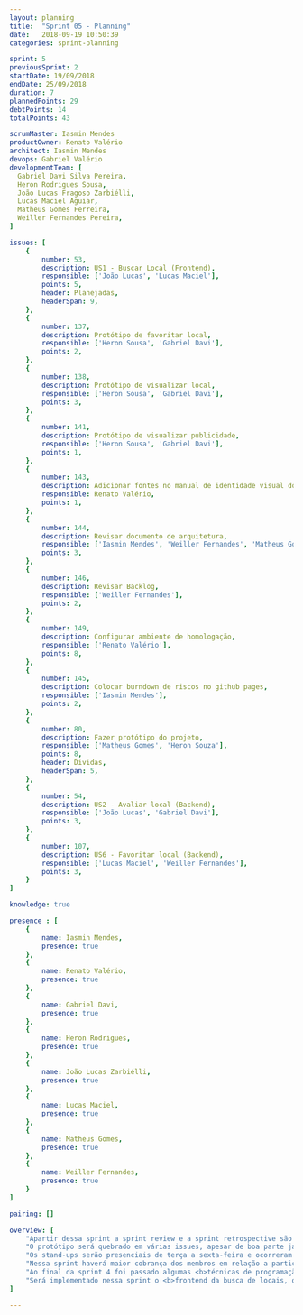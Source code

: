 ```yaml
---
layout: planning
title:  "Sprint 05 - Planning"
date:   2018-09-19 10:50:39
categories: sprint-planning

sprint: 5
previousSprint: 2
startDate: 19/09/2018
endDate: 25/09/2018
duration: 7
plannedPoints: 29
debtPoints: 14
totalPoints: 43

scrumMaster: Iasmin Mendes
productOwner: Renato Valério
architect: Iasmin Mendes
devops: Gabriel Valério
developmentTeam: [
  Gabriel Davi Silva Pereira,
  Heron Rodrigues Sousa,
  João Lucas Fragoso Zarbiélli,
  Lucas Maciel Aguiar,
  Matheus Gomes Ferreira,
  Weiller Fernandes Pereira,
]

issues: [
    {
        number: 53,
        description: US1 - Buscar Local (Frontend),
        responsible: ['João Lucas', 'Lucas Maciel'],
        points: 5,
        header: Planejadas,
        headerSpan: 9,
    },
    {
        number: 137,
        description: Protótipo de favoritar local,
        responsible: ['Heron Sousa', 'Gabriel Davi'],
        points: 2,
    },
    {
        number: 138,
        description: Protótipo de visualizar local,
        responsible: ['Heron Sousa', 'Gabriel Davi'],
        points: 3,
    },
    {
        number: 141,
        description: Protótipo de visualizar publicidade,
        responsible: ['Heron Sousa', 'Gabriel Davi'],
        points: 1,
    },
    {
        number: 143,
        description: Adicionar fontes no manual de identidade visual do App,
        responsible: Renato Valério,
        points: 1,
    },
    {
        number: 144,
        description: Revisar documento de arquitetura,
        responsible: ['Iasmin Mendes', 'Weiller Fernandes', 'Matheus Gomes'],
        points: 3,
    },
    {
        number: 146,
        description: Revisar Backlog,
        responsible: ['Weiller Fernandes'],
        points: 2,
    },
    {
        number: 149,
        description: Configurar ambiente de homologação,
        responsible: ['Renato Valério'],
        points: 8,
    },
    {
        number: 145,
        description: Colocar burndown de riscos no github pages,
        responsible: ['Iasmin Mendes'],
        points: 2,
    },
    {
        number: 80,
        description: Fazer protótipo do projeto,
        responsible: ['Matheus Gomes', 'Heron Souza'],
        points: 8,
        header: Dividas,
        headerSpan: 5,
    },
    {
        number: 54,
        description: US2 - Avaliar local (Backend),
        responsible: ['João Lucas', 'Gabriel Davi'],
        points: 3,
    },
    {
        number: 107,
        description: US6 - Favoritar local (Backend),
        responsible: ['Lucas Maciel', 'Weiller Fernandes'],
        points: 3,
    }
]

knowledge: true

presence : [
    {
        name: Iasmin Mendes,
        presence: true
    },
    {
        name: Renato Valério,
        presence: true
    },
    {
        name: Gabriel Davi,
        presence: true
    },
    {
        name: Heron Rodrigues,
        presence: true
    },
    {
        name: João Lucas Zarbiélli,
        presence: true
    },
    {
        name: Lucas Maciel,
        presence: true
    },
    {
        name: Matheus Gomes,
        presence: true
    },
    {
        name: Weiller Fernandes,
        presence: true
    }
]

pairing: []

overview: [
    "Apartir dessa sprint a sprint review e a sprint retrospective são realizados na terça-feira e o sprint planning na quarta-feira.",
    "O protótipo será quebrado em várias issues, apesar de boa parte já ter sido implementado.",
    "Os stand-ups serão presenciais de terça a sexta-feira e ocorreram via telegram de sábado a segunda-feira.",
    "Nessa sprint haverá maior cobrança dos membros em relação a participação dos stand-ups",
    "Ao final da sprint 4 foi passado algumas <b>técnicas de programação</b> para o time de desenvolvimento, e a partir dessa sprint será monitorado o quão avontade o time se sente utilizando cada técnica. Essa medida foi tomada visando incentivar o time a se preocupar com a qualidade do código que está sendo gerado.",
    "Será implementado nessa sprint o <b>frontend da busca de locais, o qual será utilizado como entrega da primeira release</b>. A princípio, tinha se cogitado entregar a visualização do local, contudo durante o planning a equipe percebeu que este seria um caso mais complicado mediante as dificuldade técnica do time em relação a API do Google."
]

---
```

